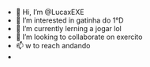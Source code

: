 - 👋 Hi, I’m @LucaxEXE
- 👀 I’m interested in gatinha do 1°D  
- 🌱 I’m currently lerning a jogar lol
- 💞️ I’m looking to collaborate on exercito
- 📫 w to reach andando
-

<!---
LucaxEXE/LucaxEXE is a ✨ special ✨ repository because its `README.md` (this file) appears on your GitHub profile.
You can click the Preview link to take a look at your changes.
--->
